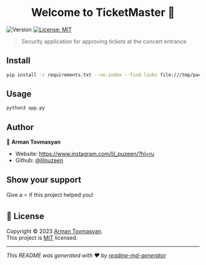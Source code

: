 <h1 align="center">Welcome to TicketMaster 👋</h1>
<p>
  <img alt="Version" src="https://img.shields.io/badge/version-1.0-blue.svg?cacheSeconds=2592000" />
  <a href="https://github.com/git/git-scm.com/blob/main/MIT-LICENSE.txt" target="_blank">
    <img alt="License: MIT" src="https://img.shields.io/badge/License-MIT-yellow.svg" />
  </a>
</p>

> Security application for approving tickets at the concert entrance 

## Install

```sh
pip install -r requirements.txt --no-index --find-links file:///tmp/packages
```

## Usage

```sh
python3 app.py
```

## Author

👤 **Arman Tovmasyan**

* Website: https://www.instagram.com/lil_puzeen/?hl=ru
* Github: [@lilpuzeen](https://github.com/lilpuzeen)

## Show your support

Give a ⭐️ if this project helped you!

## 📝 License

Copyright © 2023 [Arman Tovmasyan](https://github.com/lilpuzeen).<br />
This project is [MIT](https://github.com/git/git-scm.com/blob/main/MIT-LICENSE.txt) licensed.

***
_This README was generated with ❤️ by [readme-md-generator](https://github.com/kefranabg/readme-md-generator)_